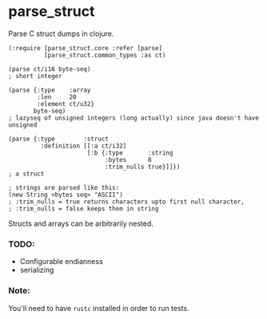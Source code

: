 # parse_struct

Parse C struct dumps in clojure.

```
(:require [parse_struct.core :refer [parse]
          [parse_struct.common_types :as ct)

(parse ct/i16 byte-seq)
; short integer

(parse {:type    :array
        :len     20
        :element ct/u32}
       byte-seq)
; lazyseq of unsigned integers (long actually) since java doesn't have unsigned

(parse {:type        :struct
         :definition [[:a ct/i32]
                      [:b {:type       :string
                           :bytes      8
                           :trim_nulls true}]]})
; a struct

; strings are parsed like this:
(new String <bytes seq> "ASCII")
; :trim_nulls = true returns characters upto first null character,
; :trim_nulls = false keeps them in string 
```

Structs and arrays can be arbitrarily nested.

### TODO:

* Configurable endianness
* serializing

### Note:

You'll need to have `rustc` installed in order to run tests.
